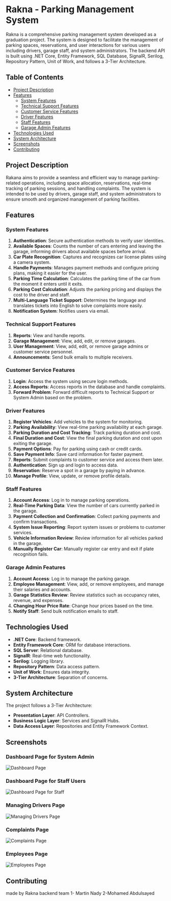 # Rakna - Parking Management System

Rakna is a comprehensive parking management system developed as a graduation project. The system is designed to facilitate the management of parking spaces, reservations, and user interactions for various users including drivers, garage staff, and system administrators. The backend API is built using .NET Core, Entity Framework, SQL Database, SignalR, Serilog, Repository Pattern, Unit of Work, and follows a 3-Tier Architecture.

## Table of Contents

- [Project Description](#project-description)
- [Features](#features)
  - [System Features](#system-features)
  - [Technical Support Features](#technical-support-features)
  - [Customer Service Features](#customer-service-features)
  - [Driver Features](#driver-features)
  - [Staff Features](#staff-features)
  - [Garage Admin Features](#garage-admin-features)
- [Technologies Used](#technologies-used)
- [System Architecture](#system-architecture)
- [Screenshots](#screenshots)
- [Contributing](#contributing)



## Project Description

Rakana aims to provide a seamless and efficient way to manage parking-related operations, including space allocation, reservations, real-time tracking of parking sessions, and handling complaints. The system is intended to be used by drivers, garage staff, and system administrators to ensure smooth and organized management of parking facilities.

## Features

### System Features

1. **Authentication**: Secure authentication methods to verify user identities.
2. **Available Spaces**: Counts the number of cars entering and leaving the garage, informing drivers about available spaces before arrival.
3. **Car Plate Recognition**: Captures and recognizes car license plates using a camera system.
4. **Handle Payments**: Manages payment methods and configure pricing plans, making it easier for the user.
5. **Parking Time Calculation**: Calculates the parking time of the car from the moment it enters until it exits.
6. **Parking Cost Calculation**: Adjusts the parking pricing and displays the cost to the driver and staff.
7. **Multi-Language Ticket Support**: Determines the language and translates tickets into English to solve complaints more easily.
8. **Notification System**: Notifies users via email.

### Technical Support Features

1. **Reports**: View and handle reports.
2. **Garage Management**: View, add, edit, or remove garages.
3. **User Management**: View, add, edit, or remove garage admins or customer service personnel.
4. **Announcements**: Send bulk emails to multiple receivers.

### Customer Service Features

1. **Login**: Access the system using secure login methods.
2. **Access Reports**: Access reports in the database and handle complaints.
3. **Forward Problem**: Forward difficult reports to Technical Support or System Admin based on the problem.

### Driver Features

1. **Register Vehicles**: Add vehicles to the system for monitoring.
2. **Parking Availability**: View real-time parking availability at each garage.
3. **Parking Duration and Cost Tracking**: Track parking duration and cost.
4. **Final Duration and Cost**: View the final parking duration and cost upon exiting the garage.
5. **Payment Options**: Pay for parking using cash or credit cards.
6. **Save Payment Info**: Save card information for faster payment.
7. **Reports**: Submit complaints to customer service and access them later.
8. **Authentication**: Sign up and login to access data.
9. **Reservation**: Reserve a spot in a garage by paying in advance.
10. **Manage Profile**: View, update, or remove profile details.

### Staff Features

1. **Account Access**: Log in to manage parking operations.
2. **Real-Time Parking Data**: View the number of cars currently parked in the garage.
3. **Payment Collection and Confirmation**: Collect parking payments and confirm transactions.
4. **System Issue Reporting**: Report system issues or problems to customer services.
5. **Vehicle Information Review**: Review information for all vehicles parked in the garage.
6. **Manually Register Car**: Manually register car entry and exit if plate recognition fails.

### Garage Admin Features

1. **Account Access**: Log in to manage the parking garage.
2. **Employee Management**: View, add, or remove employees, and manage their salaries and accounts.
3. **Garage Statistics Review**: Review statistics such as occupancy rates, revenue, and expenses.
4. **Changing Hour Price Rate**: Change hour prices based on the time.
5. **Notify Staff**: Send bulk notification emails to staff.

## Technologies Used

- **.NET Core**: Backend framework.
- **Entity Framework Core**: ORM for database interactions.
- **SQL Server**: Relational database.
- **SignalR**: Real-time web functionality.
- **Serilog**: Logging library.
- **Repository Pattern**: Data access pattern.
- **Unit of Work**: Ensures data integrity.
- **3-Tier Architecture**: Separation of concerns.

## System Architecture

The project follows a 3-Tier Architecture:
- **Presentation Layer**: API Controllers.
- **Business Logic Layer**: Services and SignalR Hubs.
- **Data Access Layer**: Repositories and Entity Framework Context.
## Screenshots

### Dashboard Page for System Admin
![Dashboard Page](1.png)

### Dashboard Page for Staff Users
![Dashboard Page for Staff](2.png)

### Managing Drivers Page
![Managing Drivers Page](3.png)

### Complaints Page
![Complaints Page](4.png)

### Employees Page
![Employees Page](5.png)

## Contributing
made by Rakna backend team 
1- Martin Nady
2-Mohamed Abdulsayed

